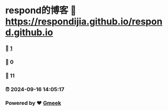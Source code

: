 # respond的博客 :link: https://respondijia.github.io/respond.github.io 
### :page_facing_up: [1](https://respondijia.github.io/respond.github.io/tag.html) 
### :speech_balloon: 0 
### :hibiscus: 11 
### :alarm_clock: 2024-09-16 14:05:17 
### Powered by :heart: [Gmeek](https://github.com/Meekdai/Gmeek)
